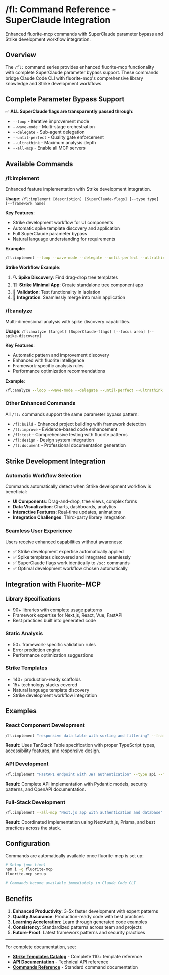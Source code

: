 # /fl: Command Reference - SuperClaude Integration

Enhanced fluorite-mcp commands with SuperClaude parameter bypass and Strike development workflow integration.

## Overview

The `/fl:` command series provides enhanced fluorite-mcp functionality with complete SuperClaude parameter bypass support. These commands bridge Claude Code CLI with fluorite-mcp's comprehensive library knowledge and Strike development workflows.

## Complete Parameter Bypass Support

✅ **ALL SuperClaude flags are transparently passed through**:
- `--loop` - Iterative improvement mode
- `--wave-mode` - Multi-stage orchestration  
- `--delegate` - Sub-agent delegation
- `--until-perfect` - Quality gate enforcement
- `--ultrathink` - Maximum analysis depth
- `--all-mcp` - Enable all MCP servers

## Available Commands

### /fl:implement

Enhanced feature implementation with Strike development integration.

**Usage**: `/fl:implement [description] [SuperClaude-flags] [--type type] [--framework name]`

**Key Features**:
- Strike development workflow for UI components
- Automatic spike template discovery and application
- Full SuperClaude parameter bypass
- Natural language understanding for requirements

**Example**:
```bash
/fl:implement --loop --wave-mode --delegate --until-perfect --ultrathink --all-mcp "ドラッグアンドドロップできるツリービュー" --type component --framework react
```

**Strike Workflow Example**:
1. 🔍 **Spike Discovery**: Find drag-drop tree templates
2. 🏗️ **Strike Minimal App**: Create standalone tree component app
3. 🧪 **Validation**: Test functionality in isolation
4. 🔗 **Integration**: Seamlessly merge into main application

### /fl:analyze

Multi-dimensional analysis with spike discovery capabilities.

**Usage**: `/fl:analyze [target] [SuperClaude-flags] [--focus area] [--spike-discovery]`

**Key Features**:
- Automatic pattern and improvement discovery
- Enhanced with fluorite intelligence
- Framework-specific analysis rules
- Performance optimization recommendations

**Example**:
```bash
/fl:analyze --loop --wave-mode --delegate --until-perfect --ultrathink --all-mcp codebase/ --focus security
```

### Other Enhanced Commands

All `/fl:` commands support the same parameter bypass pattern:

- `/fl:build` - Enhanced project building with framework detection
- `/fl:improve` - Evidence-based code enhancement
- `/fl:test` - Comprehensive testing with fluorite patterns
- `/fl:design` - Design system integration
- `/fl:document` - Professional documentation generation

## Strike Development Integration

### Automatic Workflow Selection

Commands automatically detect when Strike development workflow is beneficial:

- **UI Components**: Drag-and-drop, tree views, complex forms
- **Data Visualization**: Charts, dashboards, analytics
- **Interactive Features**: Real-time updates, animations
- **Integration Challenges**: Third-party library integration

### Seamless User Experience

Users receive enhanced capabilities without awareness:
- ✅ Strike development expertise automatically applied
- ✅ Spike templates discovered and integrated seamlessly  
- ✅ SuperClaude flags work identically to `/sc:` commands
- ✅ Optimal development workflow chosen automatically

## Integration with Fluorite-MCP

### Library Specifications
- 90+ libraries with complete usage patterns
- Framework expertise for Next.js, React, Vue, FastAPI
- Best practices built into generated code

### Static Analysis
- 50+ framework-specific validation rules
- Error prediction engine
- Performance optimization suggestions

### Strike Templates
- 140+ production-ready scaffolds
- 15+ technology stacks covered
- Natural language template discovery
- Strike development workflow integration

## Examples

### React Component Development
```bash
/fl:implement "responsive data table with sorting and filtering" --framework react --loop
```

**Result**: Uses TanStack Table specification with proper TypeScript types, accessibility features, and responsive design.

### API Development
```bash
/fl:implement "FastAPI endpoint with JWT authentication" --type api --framework fastapi --wave-mode
```

**Result**: Complete API implementation with Pydantic models, security patterns, and OpenAPI documentation.

### Full-Stack Development
```bash
/fl:implement --all-mcp "Next.js app with authentication and database" --ultrathink --delegate
```

**Result**: Coordinated implementation using NextAuth.js, Prisma, and best practices across the stack.

## Configuration

Commands are automatically available once fluorite-mcp is set up:

```bash
# Setup (one-time)
npm i -g fluorite-mcp
fluorite-mcp setup

# Commands become available immediately in Claude Code CLI
```

## Benefits

1. **Enhanced Productivity**: 3-5x faster development with expert patterns
2. **Quality Assurance**: Production-ready code with best practices
3. **Learning Acceleration**: Learn through generated code examples
4. **Consistency**: Standardized patterns across team and projects
5. **Future-Proof**: Latest framework patterns and security practices

---

For complete documentation, see:
- **[Strike Templates Catalog](./strike-templates.md)** - Complete 110+ template reference
- **[API Documentation](../API.md)** - Technical API reference
- **[Commands Reference](./commands.md)** - Standard command documentation